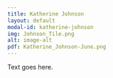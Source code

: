 ```yaml
---
title: Katherine Johnson
layout: default
modal-id: katherine-johnson
img: Johnson_Tile.png
alt: image-alt
pdf: Katherine_Johnson-June.png
---
```


Text goes here.
